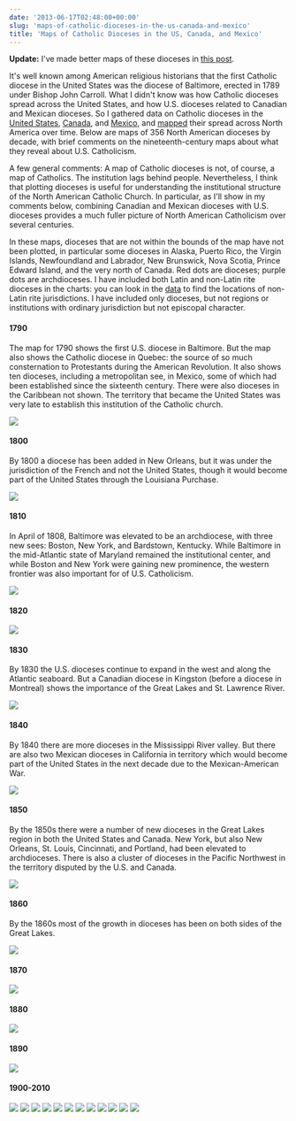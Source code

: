 ```yaml
---
date: '2013-06-17T02:48:00+00:00'
slug: 'maps-of-catholic-dioceses-in-the-us-canada-and-mexico'
title: 'Maps of Catholic Dioceses in the US, Canada, and Mexico'
---
```


**Update:** I've made better maps of these dioceses in [this post](/blog/maps-of-catholic-dioceses-in-the-us-canada-and-mexico-take-two/).

It's well known among American religious historians that the first Catholic diocese in the United States was the diocese of Baltimore, erected in 1789 under Bishop John Carroll. What I didn't know was how Catholic dioceses spread across the United States, and how U.S. dioceses related to Canadian and Mexican dioceses. So I gathered data on Catholic dioceses in the [United States](https://github.com/lmullen/demographics-religion/blob/master/data/catholic.dioceses.us.csv), [Canada](https://github.com/lmullen/demographics-religion/blob/master/data/catholic.dioceses.canada.csv), and [Mexico](https://github.com/lmullen/demographics-religion/blob/master/data/catholic.dioceses.mexico.csv), and [mapped](https://github.com/lmullen/demographics-religion/blob/master/map.catholic.dioceses.R) their spread across North America over time. Below are maps of 356 North American dioceses by decade, with brief comments on the nineteenth-century maps about what they reveal about U.S. Catholicism.

A few general comments: A map of Catholic dioceses is not, of course, a map of Catholics. The institution lags behind people. Nevertheless, I think that plotting dioceses is useful for understanding the institutional structure of the North American Catholic Church. In particular, as I'll show in my comments below, combining Canadian and Mexican dioceses with U.S. dioceses provides a much fuller picture of North American Catholicism over several centuries.

In these maps, dioceses that are not within the bounds of the map have not been plotted, in particular some dioceses in Alaska, Puerto Rico, the Virgin Islands, Newfoundland and Labrador, New Brunswick, Nova Scotia, Prince Edward Island, and the very north of Canada. Red dots are dioceses; purple dots are archdioceses. I have included both Latin and non-Latin rite dioceses in the charts: you can look in the [data](https://github.com/lmullen/demographics-religion) to find the locations of non-Latin rite jurisdictions. I have included only dioceses, but not regions or institutions with ordinary jurisdiction but not episcopal character.

#### 1790

The map for 1790 shows the first U.S. diocese in Baltimore. But the map also shows the Catholic diocese in Quebec: the source of so much consternation to Protestants during the American Revolution. It also shows ten dioceses, including a metropolitan see, in Mexico, some of which had been established since the sixteenth century. There were also dioceses in the Caribbean not shown. The territory that became the United States was very late to establish this institution of the Catholic church.

<img class="center" src="/downloads/demographics/map.catholic.dioceses.1790.png" />

#### 1800

By 1800 a diocese has been added in New Orleans, but it was under the jurisdiction of the French and not the United States, though it would become part of the United States through the Louisiana Purchase.

<img class="center" src="/downloads/demographics/map.catholic.dioceses.1800.png" />

#### 1810

In April of 1808, Baltimore was elevated to be an archdiocese, with three new sees: Boston, New York, and Bardstown, Kentucky. While Baltimore in the mid-Atlantic state of Maryland remained the institutional center, and while Boston and New York were gaining new prominence, the western frontier was also important for of U.S. Catholicism.

<img class="center" src="/downloads/demographics/map.catholic.dioceses.1810.png" />

#### 1820

<img class="center" src="/downloads/demographics/map.catholic.dioceses.1820.png" />

#### 1830

By 1830 the U.S. dioceses continue to expand in the west and along the Atlantic seaboard. But a Canadian diocese in Kingston (before a diocese in Montreal) shows the importance of the Great Lakes and St. Lawrence River.

<img class="center" src="/downloads/demographics/map.catholic.dioceses.1830.png" />

#### 1840

By 1840 there are more dioceses in the Mississippi River valley. But there are also two Mexican dioceses in California in territory which would become part of the United States in the next decade due to the Mexican-American War.

<img class="center" src="/downloads/demographics/map.catholic.dioceses.1840.png" />

#### 1850

By the 1850s there were a number of new dioceses in the Great Lakes region in both the United States and Canada. New York, but also New Orleans, St. Louis, Cincinnati, and Portland, had been elevated to archdioceses. There is also a cluster of dioceses in the Pacific Northwest in the territory disputed by the U.S. and Canada.

<img class="center" src="/downloads/demographics/map.catholic.dioceses.1850.png" />

#### 1860

By the 1860s most of the growth in dioceses has been on both sides of the Great Lakes.

<img class="center" src="/downloads/demographics/map.catholic.dioceses.1860.png" />

#### 1870

<img class="center" src="/downloads/demographics/map.catholic.dioceses.1870.png" />

#### 1880

<img class="center" src="/downloads/demographics/map.catholic.dioceses.1880.png" />

#### 1890

<img class="center" src="/downloads/demographics/map.catholic.dioceses.1890.png" />

#### 1900-2010

<img class="center" src="/downloads/demographics/map.catholic.dioceses.1900.png" />

<img class="center" src="/downloads/demographics/map.catholic.dioceses.1910.png" />

<img class="center" src="/downloads/demographics/map.catholic.dioceses.1920.png" />

<img class="center" src="/downloads/demographics/map.catholic.dioceses.1930.png" />

<img class="center" src="/downloads/demographics/map.catholic.dioceses.1940.png" />

<img class="center" src="/downloads/demographics/map.catholic.dioceses.1950.png" />

<img class="center" src="/downloads/demographics/map.catholic.dioceses.1960.png" />

<img class="center" src="/downloads/demographics/map.catholic.dioceses.1970.png" />

<img class="center" src="/downloads/demographics/map.catholic.dioceses.1980.png" />

<img class="center" src="/downloads/demographics/map.catholic.dioceses.1990.png" />

<img class="center" src="/downloads/demographics/map.catholic.dioceses.2000.png" />

<img class="center" src="/downloads/demographics/map.catholic.dioceses.2010.png" />

